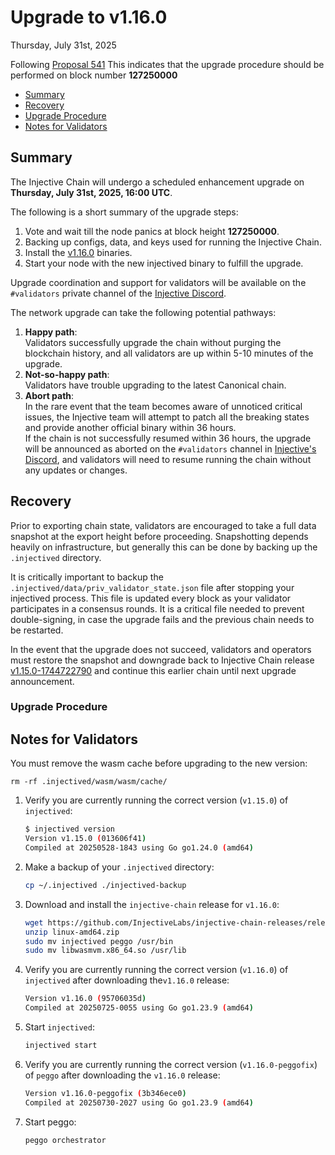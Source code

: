 # Upgrade to v1.16.0

Thursday, July 31st, 2025

Following [Proposal 541](https://injhub.com/proposal/541/) This indicates that the upgrade procedure should be performed on block number **127250000**

* [Summary](#summary)
* [Recovery](#recovery)
* [Upgrade Procedure](#upgrade-procedure)
* [Notes for Validators](#notes-for-validators)

## Summary

The Injective Chain will undergo a scheduled enhancement upgrade on **Thursday, July 31st, 2025, 16:00 UTC**.

The following is a short summary of the upgrade steps:

1. Vote and wait till the node panics at block height **127250000**.
2. Backing up configs, data, and keys used for running the Injective Chain.
3. Install the [v1.16.0](https://github.com/InjectiveLabs/injective-chain-releases/releases/tag/v1.16.0-1753404855) binaries.
4. Start your node with the new injectived binary to fulfill the upgrade.

Upgrade coordination and support for validators will be available on the `#validators` private channel of the [Injective Discord](https://discord.gg/injective).

The network upgrade can take the following potential pathways:

1. **Happy path**:\
   Validators successfully upgrade the chain without purging the blockchain history, and all validators are up within 5-10 minutes of the upgrade.
2. **Not-so-happy path**:\
   Validators have trouble upgrading to the latest Canonical chain.
3. **Abort path**:\
   In the rare event that the team becomes aware of unnoticed critical issues, the Injective team will attempt to patch all the breaking states and provide another official binary within 36 hours.\
   If the chain is not successfully resumed within 36 hours, the upgrade will be announced as aborted on the `#validators` channel in [Injective's Discord](https://discord.gg/injective), and validators will need to resume running the chain without any updates or changes.

## Recovery

Prior to exporting chain state, validators are encouraged to take a full data snapshot at the export height before proceeding. Snapshotting depends heavily on infrastructure, but generally this can be done by backing up the `.injectived` directory.

It is critically important to backup the `.injectived/data/priv_validator_state.json` file after stopping your injectived process. This file is updated every block as your validator participates in a consensus rounds. It is a critical file needed to prevent double-signing, in case the upgrade fails and the previous chain needs to be restarted.

In the event that the upgrade does not succeed, validators and operators must restore the snapshot and downgrade back to Injective Chain release [v1.15.0-1744722790](https://github.com/InjectiveLabs/injective-chain-releases/releases/tag/v1.15.0-1744722790) and continue this earlier chain until next upgrade announcement.

### Upgrade Procedure

## Notes for Validators

You must remove the wasm cache before upgrading to the new version:

```shell
rm -rf .injectived/wasm/wasm/cache/
```

1.  Verify you are currently running the correct version (`v1.15.0`) of `injectived`:

    ```bash
    $ injectived version
    Version v1.15.0 (013606f41)
    Compiled at 20250528-1843 using Go go1.24.0 (amd64)
    ```

2.  Make a backup of your `.injectived` directory:

    ```bash
    cp ~/.injectived ./injectived-backup
    ```

3. Download and install the `injective-chain` release for `v1.16.0`:

    ```bash
    wget https://github.com/InjectiveLabs/injective-chain-releases/releases/download/v1.16.0-1753404855/linux-amd64.zip
    unzip linux-amd64.zip
    sudo mv injectived peggo /usr/bin
    sudo mv libwasmvm.x86_64.so /usr/lib
    ```

4.  Verify you are currently running the correct version (`v1.16.0`) of `injectived` after downloading the`v1.16.0` release:

    ```bash
    Version v1.16.0 (95706035d)
    Compiled at 20250725-0055 using Go go1.23.9 (amd64)
    ```

5.  Start `injectived`:

    ```bash
    injectived start
    ```

6.  Verify you are currently running the correct version (`v1.16.0-peggofix`) of `peggo` after downloading the `v1.16.0` release:

    ```bash
    Version v1.16.0-peggofix (3b346ece0)
    Compiled at 20250730-2027 using Go go1.23.9 (amd64)
    ```

7.  Start peggo:

    ```bash
    peggo orchestrator
    ```
